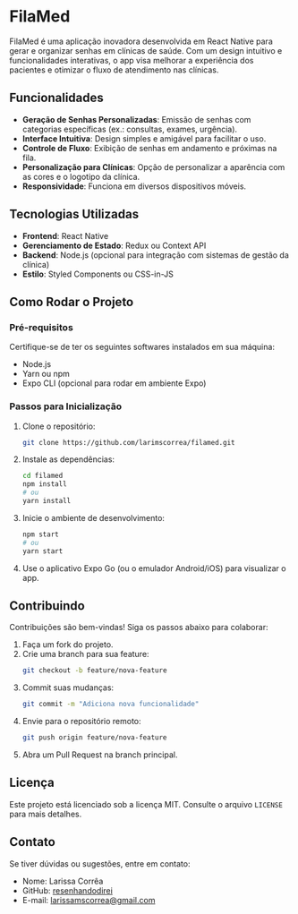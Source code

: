 # FilaMed

FilaMed é uma aplicação inovadora desenvolvida em React Native para gerar e organizar senhas em clínicas de saúde. Com um design intuitivo e funcionalidades interativas, o app visa melhorar a experiência dos pacientes e otimizar o fluxo de atendimento nas clínicas.

## Funcionalidades

- **Geração de Senhas Personalizadas**: Emissão de senhas com categorias específicas (ex.: consultas, exames, urgência).
- **Interface Intuitiva**: Design simples e amigável para facilitar o uso.
- **Controle de Fluxo**: Exibição de senhas em andamento e próximas na fila.
- **Personalização para Clínicas**: Opção de personalizar a aparência com as cores e o logotipo da clínica.
- **Responsividade**: Funciona em diversos dispositivos móveis.

## Tecnologias Utilizadas

- **Frontend**: React Native
- **Gerenciamento de Estado**: Redux ou Context API
- **Backend**: Node.js (opcional para integração com sistemas de gestão da clínica)
- **Estilo**: Styled Components ou CSS-in-JS

## Como Rodar o Projeto

### Pré-requisitos

Certifique-se de ter os seguintes softwares instalados em sua máquina:

- Node.js
- Yarn ou npm
- Expo CLI (opcional para rodar em ambiente Expo)

### Passos para Inicialização

1. Clone o repositório:
   ```bash
   git clone https://github.com/larimscorrea/filamed.git
   ```

2. Instale as dependências:
   ```bash
   cd filamed
   npm install
   # ou
   yarn install
   ```

3. Inicie o ambiente de desenvolvimento:
   ```bash
   npm start
   # ou
   yarn start
   ```

4. Use o aplicativo Expo Go (ou o emulador Android/iOS) para visualizar o app.

## Contribuindo

Contribuições são bem-vindas! Siga os passos abaixo para colaborar:

1. Faça um fork do projeto.
2. Crie uma branch para sua feature:
   ```bash
   git checkout -b feature/nova-feature
   ```
3. Commit suas mudanças:
   ```bash
   git commit -m "Adiciona nova funcionalidade"
   ```
4. Envie para o repositório remoto:
   ```bash
   git push origin feature/nova-feature
   ```
5. Abra um Pull Request na branch principal.

## Licença

Este projeto está licenciado sob a licença MIT. Consulte o arquivo `LICENSE` para mais detalhes.

## Contato

Se tiver dúvidas ou sugestões, entre em contato:

- Nome: Larissa Corrêa
- GitHub: [resenhandodirei](https://github.com/resenhandodirei)
- E-mail: larissamscorrea@gmail.com
